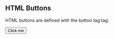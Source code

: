 <!DOCTYPE html>
<html>
<body>

<h2>HTML Buttons</h2>
<p>HTML buttons are defined with the button tag:tag:</p></p>

<button>Click me</button>

</body>
</html>
